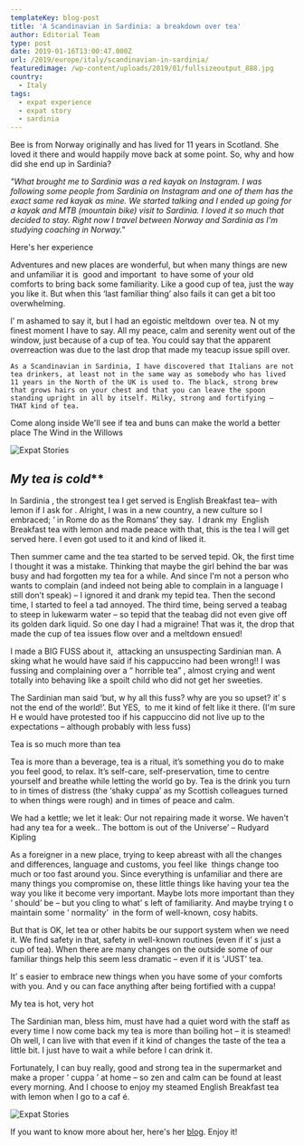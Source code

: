 ```yaml
---
templateKey: blog-post
title: 'A Scandinavian in Sardinia: a breakdown over tea'
author: Editorial Team
type: post
date: 2019-01-16T13:00:47.000Z
url: /2019/europe/italy/scandinavian-in-sardinia/
featuredimage: /wp-content/uploads/2019/01/fullsizeoutput_888.jpg
country:
  - Italy
tags:
  - expat experience
  - expat story
  - sardinia
---
```


Bee is from Norway originally and has lived for 11 years in Scotland. She loved it there and would happily move back at some point. So, why and how did she end up in Sardinia?

_"What brought me to Sardinia was a red kayak on Instagram. I was following some people from Sardinia on Instagram and one of them has the exact same red kayak as mine. We started talking and I ended up going for a kayak and MTB (mountain bike) visit to Sardinia. I loved it so much that decided to stay. Right now I travel between Norway and Sardinia as I'm studying coaching in Norway."_

Here's her experience

Adventures and new places are wonderful, but when many things are new and unfamiliar it is  good and important  to have some of your old comforts to bring back some familiarity. Like a good cup of tea, just the way you like it. But when this ‘last familiar thing’ also fails it can get a bit too overwhelming.

I’ m ashamed to say it, but I had an egoistic meltdown  over tea. N ot my finest moment I have to say. All my peace, calm and serenity went out of the window, just because of a cup of tea. You could say that the apparent overreaction was due to the last drop that made my teacup issue spill over.

    As a Scandinavian in Sardinia, I have discovered that Italians are not tea drinkers, at least not in the same way as somebody who has lived 11 years in the North of the UK is used to. The black, strong brew that grows hairs on your chest and that you can leave the spoon standing upright in all by itself. Milky, strong and fortifying –   THAT kind of tea.

Come along inside We'll see if tea and buns can make the world a better place The Wind in the Willows

![Expat Stories](/img/uploads/2019/01/IMG_7364.jpg)

## _My tea is cold_\*\*

In Sardinia , the strongest tea I get served is English Breakfast tea– with lemon if I ask for . Alright, I was in a new country, a new culture so I embraced; ‘ in Rome do as the Romans’ they say.  I drank my  English Breakfast tea with lemon and made peace with that, this is the tea I will get served here. I even got used to it and kind of liked it.

Then summer came and the tea started to be served tepid. Ok, the first time I thought it was a mistake. Thinking that maybe the girl behind the bar was busy and had forgotten my tea for a while. And since I'm not a person who wants to complain (and indeed not being able to complain in a language I still don’t speak) – I ignored it and drank my tepid tea. Then the second time, I started to feel a tad annoyed. The third time, being served a teabag to steep in lukewarm water – so tepid that the teabag did not even give off its golden dark liquid. So one day I had a migraine! That was it, the drop that made the cup of tea issues flow over and a meltdown ensued!

I made a BIG FUSS about it,  attacking an unsuspecting Sardinian man. A sking what he would have said if his cappuccino had been wrong!! I was fussing and complaining over a “ horrible tea” , almost crying and went totally into behaving like a spoilt child who did not get her sweeties.

The Sardinian man said ‘but, w hy all this fuss? why are you so upset? it’ s not the end of the world!’. But YES,  to me it kind of felt like it there. (I'm sure H e would have protested too if his cappuccino did not live up to the expectations – although probably with less fuss)

Tea is so much more than tea

Tea is more than a beverage, tea is a ritual, it’s something you do to make you feel good, to relax. It’s self-care, self-preservation, time to centre yourself and breathe while letting the world go by. Tea is the drink you turn to in times of distress (the ‘shaky cuppa’ as my Scottish colleagues turned to when things were rough) and in times of peace and calm.

We had a kettle; we let it leak: Our not repairing made it worse. We haven't had any tea for a week.. The bottom is out of the Universe’ – Rudyard Kipling

As a foreigner in a new place, trying to keep abreast with all the changes and differences, language and customs, you feel like  things change too much or too fast around you. Since everything is unfamiliar and there are many things you compromise on, these little things like having your tea the way you like it become very important. Maybe lots more important than they ‘ should’ be – but you cling to what’ s left of familiarity. And maybe trying t o maintain some ‘ normality’  in the form of well-known, cosy habits.

But that is OK, let tea or other habits be our support system when we need it. We find safety in that, safety in well-known routines (even if it’ s just a cup of tea). When there are many changes on the outside some of our familiar things help this seem less dramatic – even if it is ‘<span lang="DE">JUST’ tea.

It’ s easier to embrace new things when you have some of your comforts with you. And y ou can face anything after being fortified with a cuppa!

My tea is hot, very hot

The Sardinian man, bless him, must have had a quiet word with the staff as every time I now come back my tea is more than boiling hot – it is steamed! Oh well, I can live with that even if it kind of changes the taste of the tea a little bit. I just have to wait a while before I can drink it.

Fortunately, I can buy really, good and strong tea in the supermarket and make a proper ‘ cuppa ’ at home – so zen and calm can be found at least every morning. And I choose to enjoy my steamed English Breakfast tea with lemon when I go to a caf é.

![Expat Stories](/img/uploads/2019/01/tea.jpg)

If you want to know more about her, here's her [blog](https://the-compass-adventures.com). Enjoy it!
